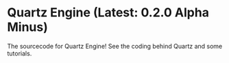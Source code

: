 Quartz Engine (Latest: 0.2.0 Alpha Minus)
============

The sourcecode for Quartz Engine!  See the coding behind Quartz and some tutorials.
